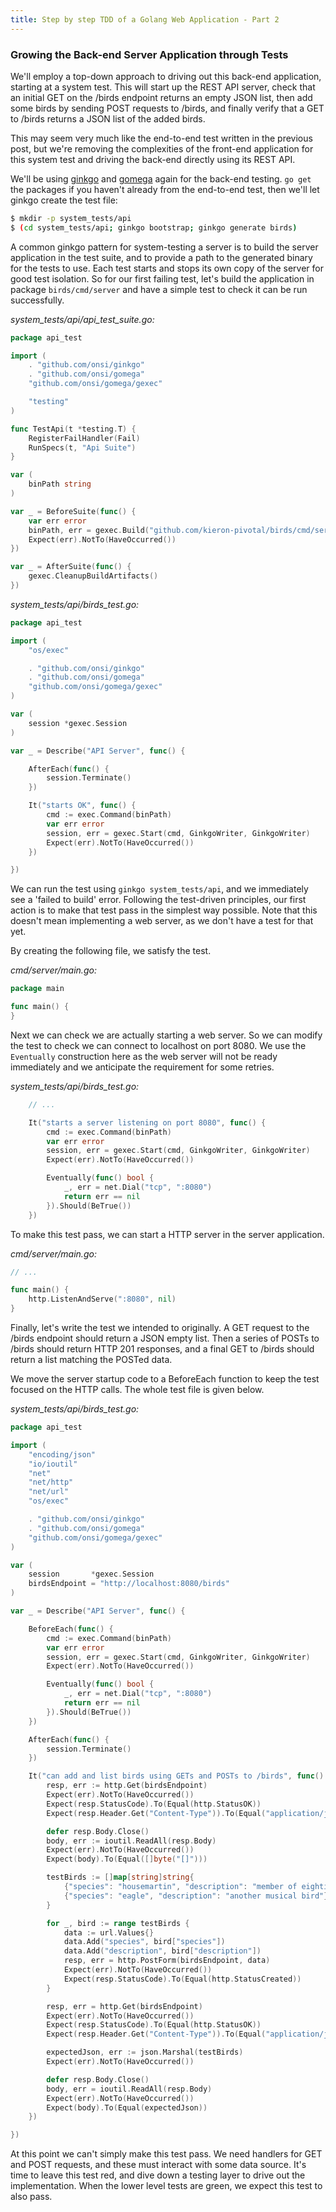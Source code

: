 ```yaml
---
title: Step by step TDD of a Golang Web Application - Part 2
---
```


### Growing the Back-end Server Application through Tests

We'll employ a top-down approach to driving out this back-end application,
starting at a system test. This will start up the REST API server, check that
an initial GET on the /birds endpoint returns an empty JSON list, then add some
birds by sending POST requests to /birds, and finally verify that a GET to
/birds returns a JSON list of the added birds.

This may seem very much like the end-to-end test written in the previous post,
but we're removing the complexities of the front-end application for this
system test and driving the back-end directly using its REST API.

We'll be using [ginkgo](https://github.com/onsi/ginkgo) and
[gomega](https://github.com/onsi/gomega) again for the back-end testing. `go
get` the packages if you haven't already from the end-to-end test, then we'll
let ginkgo create the test file:

```bash
$ mkdir -p system_tests/api
$ (cd system_tests/api; ginkgo bootstrap; ginkgo generate birds)
```

A common ginkgo pattern for system-testing a server is to build the server
application in the test suite, and to provide a path to the generated binary
for the tests to use. Each test starts and stops its own copy of the server for
good test isolation. So for our first failing test, let's build the application
in package `birds/cmd/server` and have a simple test to check it can be run
successfully.

*system_tests/api/api_test_suite.go:*

```go
package api_test

import (
	. "github.com/onsi/ginkgo"
	. "github.com/onsi/gomega"
	"github.com/onsi/gomega/gexec"

	"testing"
)

func TestApi(t *testing.T) {
	RegisterFailHandler(Fail)
	RunSpecs(t, "Api Suite")
}

var (
	binPath string
)

var _ = BeforeSuite(func() {
	var err error
	binPath, err = gexec.Build("github.com/kieron-pivotal/birds/cmd/server")
	Expect(err).NotTo(HaveOccurred())
})

var _ = AfterSuite(func() {
	gexec.CleanupBuildArtifacts()
})
```

*system_tests/api/birds_test.go:*

```go
package api_test

import (
	"os/exec"

	. "github.com/onsi/ginkgo"
	. "github.com/onsi/gomega"
	"github.com/onsi/gomega/gexec"
)

var (
	session *gexec.Session
)

var _ = Describe("API Server", func() {

	AfterEach(func() {
		session.Terminate()
	})

	It("starts OK", func() {
		cmd := exec.Command(binPath)
		var err error
		session, err = gexec.Start(cmd, GinkgoWriter, GinkgoWriter)
		Expect(err).NotTo(HaveOccurred())
	})

})
```

We can run the test using `ginkgo system_tests/api`, and we immediately see a
'failed to build' error. Following the test-driven principles, our first action
is to make that test pass in the simplest way possible. Note that this doesn't
mean implementing a web server, as we don't have a test for that yet.

By creating the following file, we satisfy the test.

*cmd/server/main.go:*

```go
package main

func main() {
}
```

Next we can check we are actually starting a web server. So we can modify the
test to check we can connect to localhost on port 8080. We use the `Eventually`
construction here as the web server will not be ready immediately and we
anticipate the requirement for some retries.

*system_tests/api/birds_test.go:*

```go
	// ...

	It("starts a server listening on port 8080", func() {
		cmd := exec.Command(binPath)
		var err error
		session, err = gexec.Start(cmd, GinkgoWriter, GinkgoWriter)
		Expect(err).NotTo(HaveOccurred())

		Eventually(func() bool {
			_, err = net.Dial("tcp", ":8080")
			return err == nil
		}).Should(BeTrue())
	})
```

To make this test pass, we can start a HTTP server in the server application.

*cmd/server/main.go:*

```go
// ...

func main() {
	http.ListenAndServe(":8080", nil)
}
```

Finally, let's write the test we intended to originally. A GET request to the
/birds endpoint should return a JSON empty list. Then a series of POSTs to /birds
should return HTTP 201 responses, and a final GET to /birds should return a
list matching the POSTed data.

We move the server startup code to a BeforeEach function to keep the test
focused on the HTTP calls. The whole test file is given below.

*system_tests/api/birds_test.go:*

```go
package api_test

import (
	"encoding/json"
	"io/ioutil"
	"net"
	"net/http"
	"net/url"
	"os/exec"

	. "github.com/onsi/ginkgo"
	. "github.com/onsi/gomega"
	"github.com/onsi/gomega/gexec"
)

var (
	session       *gexec.Session
	birdsEndpoint = "http://localhost:8080/birds"
)

var _ = Describe("API Server", func() {

	BeforeEach(func() {
		cmd := exec.Command(binPath)
		var err error
		session, err = gexec.Start(cmd, GinkgoWriter, GinkgoWriter)
		Expect(err).NotTo(HaveOccurred())

		Eventually(func() bool {
			_, err = net.Dial("tcp", ":8080")
			return err == nil
		}).Should(BeTrue())
	})

	AfterEach(func() {
		session.Terminate()
	})

	It("can add and list birds using GETs and POSTs to /birds", func() {
		resp, err := http.Get(birdsEndpoint)
		Expect(err).NotTo(HaveOccurred())
		Expect(resp.StatusCode).To(Equal(http.StatusOK))
		Expect(resp.Header.Get("Content-Type")).To(Equal("application/json"))

		defer resp.Body.Close()
		body, err := ioutil.ReadAll(resp.Body)
		Expect(err).NotTo(HaveOccurred())
		Expect(body).To(Equal([]byte("[]")))

		testBirds := []map[string]string{
			{"species": "housemartin", "description": "member of eighties band"},
			{"species": "eagle", "description": "another musical bird"},
		}

		for _, bird := range testBirds {
			data := url.Values{}
			data.Add("species", bird["species"])
			data.Add("description", bird["description"])
			resp, err = http.PostForm(birdsEndpoint, data)
			Expect(err).NotTo(HaveOccurred())
			Expect(resp.StatusCode).To(Equal(http.StatusCreated))
		}

		resp, err = http.Get(birdsEndpoint)
		Expect(err).NotTo(HaveOccurred())
		Expect(resp.StatusCode).To(Equal(http.StatusOK))
		Expect(resp.Header.Get("Content-Type")).To(Equal("application/json"))

		expectedJson, err := json.Marshal(testBirds)
		Expect(err).NotTo(HaveOccurred())

		defer resp.Body.Close()
		body, err = ioutil.ReadAll(resp.Body)
		Expect(err).NotTo(HaveOccurred())
		Expect(body).To(Equal(expectedJson))
	})

})
```

At this point we can't simply make this test pass. We need handlers for GET and
POST requests, and these must interact with some data source. It's time to
leave this test red, and dive down a testing layer to drive out the
implementation. When the lower level tests are green, we expect this test to
also pass.

